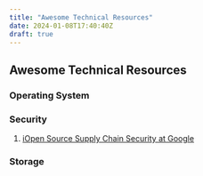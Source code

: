 ```yaml
---
title: "Awesome Technical Resources"
date: 2024-01-08T17:40:40Z
draft: true
---
```


## Awesome Technical Resources

### Operating System

### Security
1.  [iOpen Source Supply Chain Security at Google](https://research.swtch.com/acmscored)


### Storage

